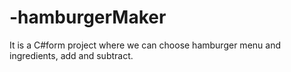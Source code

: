 # -hamburgerMaker
 It is a C#form project where we can choose hamburger menu and ingredients, add and subtract.
